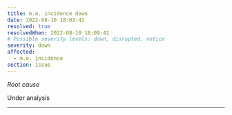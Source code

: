 ```yaml
---
title: m.e. incidence down
date: 2022-08-10 18:03:41
resolved: true
resolvedWhen: 2022-08-10 18:09:41
# Possible severity levels: down, disrupted, notice
severity: down
affected:
  - m.e. incidence
section: issue
---
```


*Root cause*

Under analysis

---


